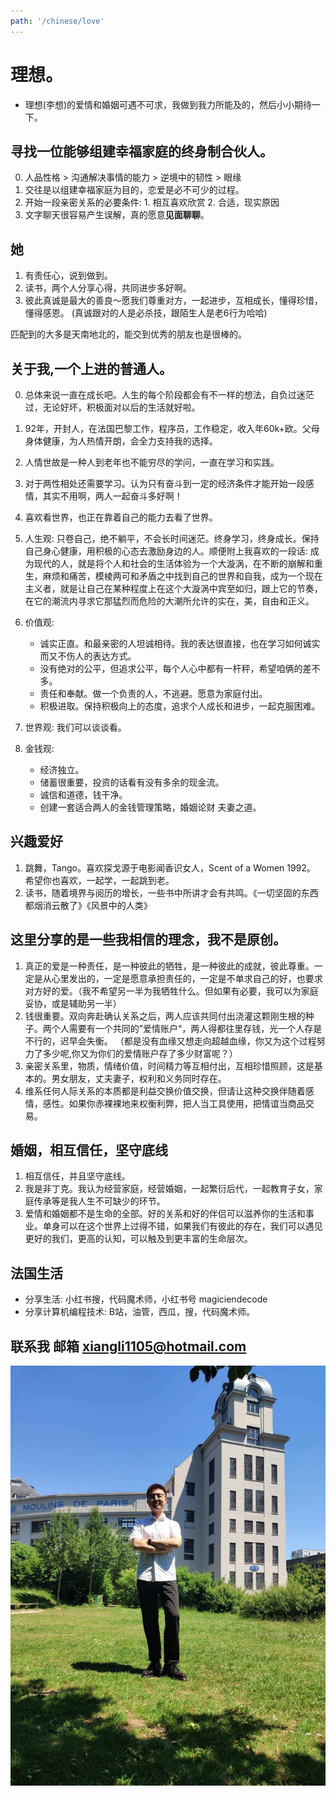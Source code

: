 ```yaml
---
path: '/chinese/love'
---
```


# 理想。
- 理想(李想)的爱情和婚姻可遇不可求，我做到我力所能及的，然后小小期待一下。

## 寻找一位能够组建幸福家庭的终身制合伙人。
0. 人品性格 > 沟通解决事情的能力 > 逆境中的韧性 > 眼缘
1. 交往是以组建幸福家庭为目的，恋爱是必不可少的过程。
2. 开始一段亲密关系的必要条件: 1. 相互喜欢欣赏 2. 合适，现实原因
3. 文字聊天很容易产生误解，真的愿意**见面聊聊**。

## 她
1. 有责任心，说到做到。
2. 读书，两个人分享心得，共同进步多好啊。
3. 彼此真诚是最大的善良～愿我们尊重对方，一起进步，互相成长，懂得珍惜，懂得感恩。
(真诚跟对的人是必杀技，跟陌生人是老6行为哈哈)

匹配到的大多是天南地北的，能交到优秀的朋友也是很棒的。



## 关于我,一个上进的普通人。

0. 总体来说一直在成长吧。人生的每个阶段都会有不一样的想法，自负过迷茫过，无论好坏，积极面对以后的生活就好啦。
1. 92年，开封人，在法国巴黎工作，程序员，工作稳定，收入年60k+欧。父母身体健康，为人热情开朗，会全力支持我的选择。
2. 人情世故是一种人到老年也不能穷尽的学问，一直在学习和实践。
3. 对于两性相处还需要学习。认为只有奋斗到一定的经济条件才能开始一段感情，其实不用啊，两人一起奋斗多好啊！
4. 喜欢看世界，也正在靠着自己的能力去看了世界。

5. 人生观: 只卷自己，绝不躺平，不会长时间迷茫。终身学习，终身成长。保持自己身心健康，用积极的心态去激励身边的人。顺便附上我喜欢的一段话: 成为现代的人，就是将个人和社会的生活体验为一个大漩涡，在不断的崩解和重生，麻烦和痛苦，模棱两可和矛盾之中找到自己的世界和自我，成为一个现在主义者，就是让自己在某种程度上在这个大漩涡中宾至如归，跟上它的节奏，在它的潮流内寻求它那猛烈而危险的大潮所允许的实在，美，自由和正义。
6. 价值观: 
    - 诚实正直。和最亲密的人坦诚相待。我的表达很直接，也在学习如何诚实而又不伤人的表达方式。
    - 没有绝对的公平，但追求公平，每个人心中都有一杆秤，希望咱俩的差不多。
    - 责任和奉献。做一个负责的人，不逃避。愿意为家庭付出。
    - 积极进取。保持积极向上的态度，追求个人成长和进步，一起克服困难。
7. 世界观: 我们可以谈谈看。
8. 金钱观: 
    - 经济独立。
    - 储蓄很重要，投资的话看有没有多余的现金流。
    - 诚信和道德，钱干净。
    - 创建一套适合两人的金钱管理策略，婚姻论财 夫妻之道。

## 兴趣爱好

1. 跳舞，Tango。喜欢探戈源于电影闻香识女人，Scent of a Women 1992。 希望你也喜欢，一起学，一起跳到老。
2. 读书，随着境界与阅历的增长，一些书中所讲才会有共鸣。《一切坚固的东西都烟消云散了》《风景中的人类》

## 这里分享的是一些我相信的理念，我不是原创。

1. 真正的爱是一种责任，是一种彼此的牺牲，是一种彼此的成就，彼此尊重。一定是从心里发出的，一定是愿意承担责任的，一定是不单求自己的好，也要求对方好的爱。（我不希望另一半为我牺牲什么。但如果有必要，我可以为家庭妥协，或是辅助另一半）
2. 钱很重要。双向奔赴确认关系之后，两人应该共同付出浇灌这颗刚生根的种子。两个人需要有一个共同的”爱情账户“，两人得都往里存钱，光一个人存是不行的，迟早会失衡。
（都是没有血缘又想走向超越血缘，你又为这个过程努力了多少呢,你又为你们的爱情账户存了多少财富呢？）
3. 亲密关系里，物质，情绪价值，时间精力等互相付出，互相珍惜照顾，这是基本的。男女朋友，丈夫妻子，权利和义务同时存在。
4. 维系任何人际关系的本质都是利益交换价值交换，但请让这种交换伴随着感情，感性。如果你赤裸裸地来权衡利弊，把人当工具使用，把情谊当商品交易。

## 婚姻，相互信任，坚守底线

1. 相互信任，并且坚守底线。
2. 我是非丁克。我认为经营家庭，经营婚姻，一起繁衍后代，一起教育子女，家庭传承等是我人生不可缺少的环节。
3. 爱情和婚姻都不是生命的全部。好的关系和好的伴侣可以滋养你的生活和事业。单身可以在这个世界上过得不错，如果我们有彼此的存在，我们可以遇见更好的我们，更高的认知，可以触及到更丰富的生命层次。

## 法国生活

- 分享生活: 小红书搜，代码魔术师，小红书号 magiciendecode
- 分享计算机编程技术: B站，油管，西瓜，搜，代码魔术师。

## 联系我 邮箱 xiangli1105@hotmail.com

![](../markdown-img/1.jpg)